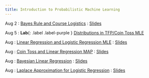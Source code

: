```yaml
---
title: Introduction to Probabilistic Machine Learning
---
```


Aug 2
: [Bayes Rule and Course Logistics](#)
  : [Slides](#)

Aug 5
: **Lab**{: .label .label-purple } [Distributions in TFP/Coin Toss MLE](#)

Aug 
: [Linear Regression and Logistic Regression MLE](#)
  : [Slides](#)

Aug 
: [Coin Toss and Linear Regression MAP](#)
  : [Slides](#)

Aug
: [Bayesian Linear Regression](#)
  : [Slides](#)

Aug
: [Laplace Approximation for Logistic Regression](#)
  : [Slides](#)






